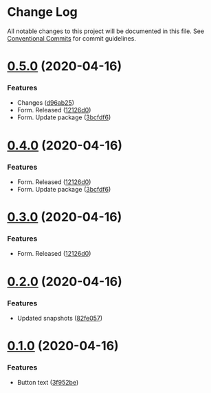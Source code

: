# Change Log

All notable changes to this project will be documented in this file.
See [Conventional Commits](https://conventionalcommits.org) for commit guidelines.

# [0.5.0](https://github.com/kysonic/react-ui-library/compare/@react-ui-library/input@0.2.0...@react-ui-library/input@0.5.0) (2020-04-16)


### Features

* Changes ([d96ab25](https://github.com/kysonic/react-ui-library/commit/d96ab250221cba097cb9e740277aadba4b581989))
* Form. Released ([12126d0](https://github.com/kysonic/react-ui-library/commit/12126d0482e83c53f5814e44f708c1b68cb522ac))
* Form. Update package ([3bcfdf6](https://github.com/kysonic/react-ui-library/commit/3bcfdf64941e605855df538283f48df63ce38aa9))





# [0.4.0](https://github.com/kysonic/react-ui-library/compare/@react-ui-library/input@0.2.0...@react-ui-library/input@0.4.0) (2020-04-16)


### Features

* Form. Released ([12126d0](https://github.com/kysonic/react-ui-library/commit/12126d0482e83c53f5814e44f708c1b68cb522ac))
* Form. Update package ([3bcfdf6](https://github.com/kysonic/react-ui-library/commit/3bcfdf64941e605855df538283f48df63ce38aa9))





# [0.3.0](https://github.com/kysonic/react-ui-library/compare/@react-ui-library/input@0.2.0...@react-ui-library/input@0.3.0) (2020-04-16)


### Features

* Form. Released ([12126d0](https://github.com/kysonic/react-ui-library/commit/12126d0482e83c53f5814e44f708c1b68cb522ac))





# [0.2.0](https://github.com/kysonic/react-ui-library/compare/@react-ui-library/input@0.1.0...@react-ui-library/input@0.2.0) (2020-04-16)


### Features

* Updated snapshots ([82fe057](https://github.com/kysonic/react-ui-library/commit/82fe0574d881fedf8193b109bd7a152cfb5ae560))





# [0.1.0](https://github.com/kysonic/react-ui-library/compare/@react-ui-library/input@0.0.5...@react-ui-library/input@0.1.0) (2020-04-16)


### Features

* Button text ([3f952be](https://github.com/kysonic/react-ui-library/commit/3f952be9e4026d83bdb70be1ead97a3c450e5588))

